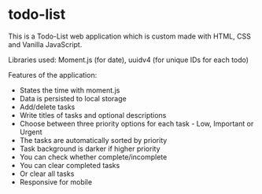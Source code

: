 # todo-list

This is a Todo-List web application which is custom made with HTML, CSS and Vanilla JavaScript.

Libraries used: Moment.js (for date), uuidv4 (for unique IDs for each todo)

Features of the application:

- States the time with moment.js
- Data is persisted to local storage
- Add/delete tasks
- Write titles of tasks and optional descriptions
- Choose between three priority options for each task - Low, Important or Urgent
- The tasks are automatically sorted by priority
- Task background is darker if higher priority
- You can check whether complete/incomplete
- You can clear completed tasks
- Or clear all tasks
- Responsive for mobile
